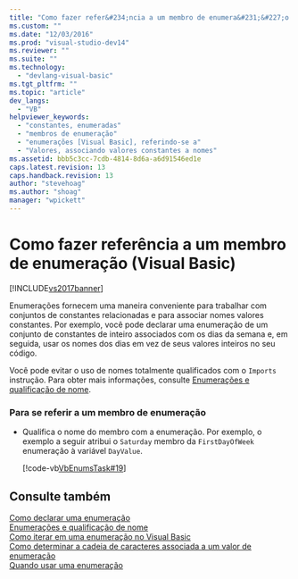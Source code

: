```yaml
---
title: "Como fazer refer&#234;ncia a um membro de enumera&#231;&#227;o (Visual Basic) | Microsoft Docs"
ms.custom: ""
ms.date: "12/03/2016"
ms.prod: "visual-studio-dev14"
ms.reviewer: ""
ms.suite: ""
ms.technology: 
  - "devlang-visual-basic"
ms.tgt_pltfrm: ""
ms.topic: "article"
dev_langs: 
  - "VB"
helpviewer_keywords: 
  - "constantes, enumeradas"
  - "membros de enumeração"
  - "enumerações [Visual Basic], referindo-se a"
  - "Valores, associando valores constantes a nomes"
ms.assetid: bbb5c3cc-7cdb-4814-8d6a-a6d91546ed1e
caps.latest.revision: 13
caps.handback.revision: 13
author: "stevehoag"
ms.author: "shoag"
manager: "wpickett"
---
```

# Como fazer refer&#234;ncia a um membro de enumera&#231;&#227;o (Visual Basic)
[!INCLUDE[vs2017banner](../../../../csharp/includes/vs2017banner.md)]

Enumerações fornecem uma maneira conveniente para trabalhar com conjuntos de constantes relacionadas e para associar nomes valores constantes.  Por exemplo, você pode declarar uma enumeração de um conjunto de constantes de inteiro associados com os dias da semana e, em seguida, usar os nomes dos dias em vez de seus valores inteiros no seu código.  
  
 Você pode evitar o uso de nomes totalmente qualificados com o `Imports` instrução.  Para obter mais informações, consulte [Enumerações e qualificação de nome](../../../../visual-basic/programming-guide/language-features/constants-enums/enumerations-and-name-qualification.md).  
  
### Para se referir a um membro de enumeração  
  
-   Qualifica o nome do membro com a enumeração.  Por exemplo, o exemplo a seguir atribui o `Saturday` membro da `FirstDayOfWeek` enumeração à variável `DayValue`.  
  
     [!code-vb[VbEnumsTask#19](../../../../visual-basic/language-reference/statements/codesnippet/VisualBasic/how-to-refer-to-an-enumeration-member_1.vb)]  
  
## Consulte também  
 [Como declarar uma enumeração](../../../../visual-basic/programming-guide/language-features/constants-enums/how-to-declare-enumerations.md)   
 [Enumerações e qualificação de nome](../../../../visual-basic/programming-guide/language-features/constants-enums/enumerations-and-name-qualification.md)   
 [Como iterar em uma enumeração no Visual Basic](../Topic/How%20to:%20Iterate%20Through%20An%20Enumeration%20in%20Visual%20Basic.md)   
 [Como determinar a cadeia de caracteres associada a um valor de enumeração](../../../../visual-basic/programming-guide/language-features/constants-enums/how-to-determine-the-string-associated-with-an-enumeration-value.md)   
 [Quando usar uma enumeração](../../../../visual-basic/programming-guide/language-features/constants-enums/when-to-use-an-enumeration.md)